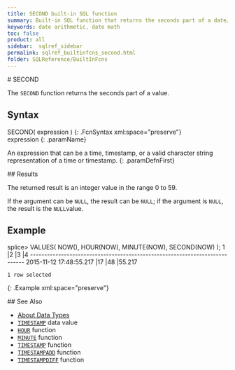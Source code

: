 ```yaml
---
title: SECOND built-in SQL function
summary: Built-in SQL function that returns the seconds part of a date/time value
keywords: date arithmetic, date math
toc: false
product: all
sidebar:  sqlref_sidebar
permalink: sqlref_builtinfcns_second.html
folder: SQLReference/BuiltInFcns
---
```

<section>
<div class="TopicContent" data-swiftype-index="true" markdown="1">
# SECOND

The `SECOND` function returns the seconds part of a value.

## Syntax

<div class="fcnWrapperWide" markdown="1">
    SECOND( expression )
{: .FcnSyntax xml:space="preserve"}
</div>

<div class="paramList" markdown="1">
expression
{: .paramName}

An expression that can be a time, timestamp, or a valid character string representation of a time or timestamp.
{: .paramDefnFirst}

</div>
## Results

The returned result is an integer value in the range 0 to 59.

If the argument can be `NULL`, the result can be `NULL`; if the argument
is `NULL`, the result is the `NULL`value.

## Example

<div class="preWrapper" markdown="1">
    splice> VALUES( NOW(), HOUR(NOW), MINUTE(NOW), SECOND(NOW) );
    1                            |2          |3          |4
    ----------------------------------------------------------------------------
    2015-11-12 17:48:55.217      |17         |48         |55.217

    1 row selected
{: .Example xml:space="preserve"}

</div>
## See Also

* [About Data Types](sqlref_datatypes_numerictypes.html)
* [`TIMESTAMP`](sqlref_builtinfcns_timestamp.html) data value
* [`HOUR`](sqlref_builtinfcns_hour.html) function
* [`MINUTE`](sqlref_builtinfcns_minute.html) function
* [`TIMESTAMP`](sqlref_builtinfcns_timestamp.html) function
* [`TIMESTAMPADD`](sqlref_builtinfcns_timestampadd.html) function
* [`TIMESTAMPDIFF`](sqlref_builtinfcns_timestampdiff.html) function

</div>
</section>
